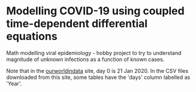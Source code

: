 # Modelling COVID-19 using coupled time-dependent differential equations

Math modelling viral epidemiology - hobby project to try to understand magnitude of unknown infections as a function of known cases.

Note that in the [ourworldindata](https://ourworldindata.org/coronavirus) site, day 0 is 21 Jan 2020. In the CSV files downloaded from this site,
some tables have the 'days' column labelled as 'Year'.
